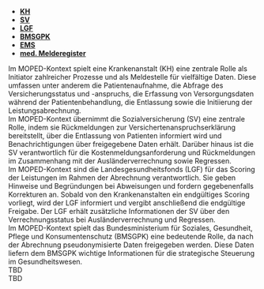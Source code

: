
  <div xmlns="http://www.w3.org/1999/xhtml" class="container"> 
    <ul class="nav nav-tabs">
        <li class="active"><a data-toggle="tab" href="#actor-KH"> <strong>KH</strong></a></li>
        <li><a data-toggle="tab" href="#actor-SV"> <strong>SV</strong></a></li>
        <li><a data-toggle="tab" href="#actor-LGF"> <strong>LGF</strong></a></li>
        <li><a data-toggle="tab" href="#actor-BMSGPK"> <strong>BMSGPK</strong></a></li>
        <li><a data-toggle="tab" href="#actor-EMS"> <strong>EMS</strong></a></li>
        <li><a data-toggle="tab" href="#actor-medMel"> <strong>med. Melderegister</strong></a></li>
    </ul>
    <div class="tab-content">
        <div id="actor-KH" class="tab-pane fade in active">
            <div xmlns="http://www.w3.org/1999/xhtml" class="container"> 
                Im MOPED-Kontext spielt eine Krankenanstalt (KH) eine zentrale Rolle als Initiator zahlreicher Prozesse und als Meldestelle für vielfältige Daten. Diese umfassen unter anderem die Patientenaufnahme, die Abfrage des Versicherungsstatus und -anspruchs, die Erfassung von Versorgungsdaten während der Patientenbehandlung, die Entlassung sowie die Initiierung der Leistungsabrechnung.
            </div>
        </div>
        <div id="actor-SV" class="tab-pane fade">
           <div xmlns="http://www.w3.org/1999/xhtml" class="container"> 
              Im MOPED-Kontext übernimmt die Sozialversicherung (SV) eine zentrale Rolle, indem sie Rückmeldungen zur Versichertenanspruchserklärung bereitstellt, über die Entlassung von Patienten informiert wird und Benachrichtigungen über freigegebene Daten erhält. Darüber hinaus ist die SV verantwortlich für die Kostenmeldungsanforderung und Rückmeldungen im Zusammenhang mit der Ausländerverrechnung sowie Regressen.
           </div>
        </div>
        <div id="actor-LGF" class="tab-pane fade">
          <div xmlns="http://www.w3.org/1999/xhtml" class="container"> 
              Im MOPED-Kontext sind die Landesgesundheitsfonds (LGF) für das Scoring der Leistungen im Rahmen der Abrechnung verantwortlich. Sie geben Hinweise und Begründungen bei Abweisungen und fordern gegebenenfalls Korrekturen an. Sobald von den Krankenanstalten ein endgültiges Scoring vorliegt, wird der LGF informiert und vergibt anschließend die endgültige Freigabe. Der LGF erhält zusätzliche Informationen der SV über den Verrechnungsstatus bei Ausländerverrechnung und Regressen.
          </div>
        </div>
        <div id="actor-BMSGPK" class="tab-pane fade in active">
            <div xmlns="http://www.w3.org/1999/xhtml" class="container"> 
              Im MOPED-Kontext spielt das Bundesministerium für Soziales, Gesundheit, Pflege und Konsumentenschutz (BMSGPK) eine bedeutende Rolle, da nach der Abrechnung pseudonymisierte Daten freigegeben werden. Diese Daten liefern dem BMSGPK wichtige Informationen für die strategische Steuerung im Gesundheitswesen.
            </div>
        </div>
        <div id="actor-EMS" class="tab-pane fade">
           TBD
        </div>
        <div id="actor-medMel" class="tab-pane fade">
            TBD
        </div>
    </div>
</div>